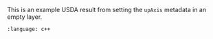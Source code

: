 This is an example USDA result from setting the `upAxis` metadata in an empty layer.
``` {literalinclude} usda.usda
:language: c++
``` 
